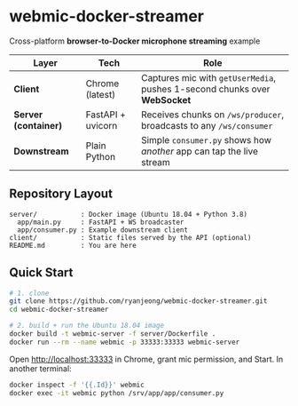 # webmic-docker-streamer

Cross-platform **browser-to-Docker microphone streaming** example  

| Layer | Tech | Role |
|-------|------|------|
| **Client** | Chrome (latest) | Captures mic with `getUserMedia`, pushes 1-second chunks over **WebSocket** |
| **Server (container)** | FastAPI + uvicorn | Receives chunks on `/ws/producer`, broadcasts to any `/ws/consumer` |
| **Downstream** | Plain Python | Simple `consumer.py` shows how *another* app can tap the live stream |

## Repository Layout

```text
server/           : Docker image (Ubuntu 18.04 + Python 3.8)
  app/main.py     : FastAPI + WS broadcaster
  app/consumer.py : Example downstream client
client/           : Static files served by the API (optional)
README.md         : You are here
```

## Quick Start

```bash
# 1. clone
git clone https://github.com/ryanjeong/webmic-docker-streamer.git
cd webmic-docker-streamer

# 2. build + run the Ubuntu 18.04 image
docker build -t webmic-server -f server/Dockerfile .
docker run --rm --name webmic -p 33333:33333 webmic-server
```

Open <http://localhost:33333> in Chrome, grant mic permission, and Start.
In another terminal:

```bash
docker inspect -f '{{.Id}}' webmic
docker exec -it webmic python /srv/app/app/consumer.py
```
